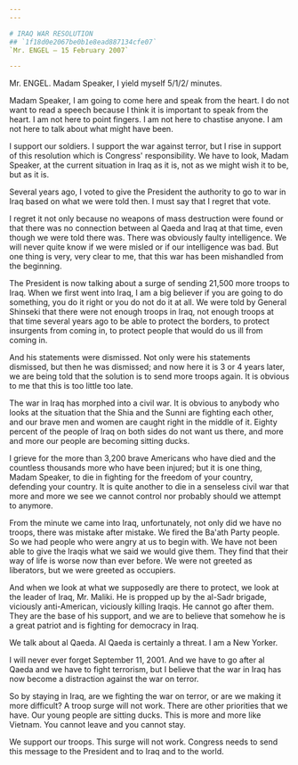 ```yaml
---
---

# IRAQ WAR RESOLUTION
## `1f18d0e2067be0b1e8ead887134cfe07`
`Mr. ENGEL — 15 February 2007`

---
```



Mr. ENGEL. Madam Speaker, I yield myself 5/1/2/ minutes.

Madam Speaker, I am going to come here and speak from the heart. I do 
not want to read a speech because I think it is important to speak from 
the heart. I am not here to point fingers. I am not here to chastise 
anyone. I am not here to talk about what might have been.

I support our soldiers. I support the war against terror, but I rise 
in support of this resolution which is Congress' responsibility. We 
have to look, Madam Speaker, at the current situation in Iraq as it is, 
not as we might wish it to be, but as it is.

Several years ago, I voted to give the President the authority to go 
to war in Iraq based on what we were told then. I must say that I 
regret that vote.

I regret it not only because no weapons of mass destruction were 
found or that there was no connection between al Qaeda and Iraq at that 
time, even though we were told there was. There was obviously faulty 
intelligence. We will never quite know if we were misled or if our 
intelligence was bad. But one thing is very, very clear to me, that 
this war has been mishandled from the beginning.

The President is now talking about a surge of sending 21,500 more 
troops to Iraq. When we first went into Iraq, I am a big believer if 
you are going to do something, you do it right or you do not do it at 
all. We were told by General Shinseki that there were not enough troops 
in Iraq, not enough troops at that time several years ago to be able to 
protect the borders, to protect insurgents from coming in, to protect 
people that would do us ill from coming in.

And his statements were dismissed. Not only were his statements 
dismissed, but then he was dismissed; and now here it is 3 or 4 years 
later, we are being told that the solution is to send more troops 
again. It is obvious to me that this is too little too late.

The war in Iraq has morphed into a civil war. It is obvious to 
anybody who looks at the situation that the Shia and the Sunni are 
fighting each other, and our brave men and women are caught right in 
the middle of it. Eighty percent of the people of Iraq on both sides do 
not want us there, and more and more our people are becoming sitting 
ducks.

I grieve for the more than 3,200 brave Americans who have died and 
the countless thousands more who have been injured; but it is one 
thing, Madam Speaker, to die in fighting for the freedom of your 
country, defending your country. It is quite another to die in a 
senseless civil war that more and more we see we cannot control nor 
probably should we attempt to anymore.

From the minute we came into Iraq, unfortunately, not only did we 
have no troops, there was mistake after mistake. We fired the Ba'ath 
Party people. So we had people who were angry at us to begin with. We 
have not been able to give the Iraqis what we said we would give them. 
They find that their way of life is worse now than ever before. We were 
not greeted as liberators, but we were greeted as occupiers.

And when we look at what we supposedly are there to protect, we look 
at the leader of Iraq, Mr. Maliki. He is propped up by the al-Sadr 
brigade, viciously anti-American, viciously killing Iraqis. He cannot 
go after them. They are the base of his support, and we are to believe 
that somehow he is a great patriot and is fighting for democracy in 
Iraq.

We talk about al Qaeda. Al Qaeda is certainly a threat. I am a New 
Yorker.


I will never ever forget September 11, 2001. And we have to go after al 
Qaeda and we have to fight terrorism, but I believe that the war in 
Iraq has now become a distraction against the war on terror.

So by staying in Iraq, are we fighting the war on terror, or are we 
making it more difficult? A troop surge will not work. There are other 
priorities that we have. Our young people are sitting ducks. This is 
more and more like Vietnam. You cannot leave and you cannot stay.

We support our troops. This surge will not work. Congress needs to 
send this message to the President and to Iraq and to the world.